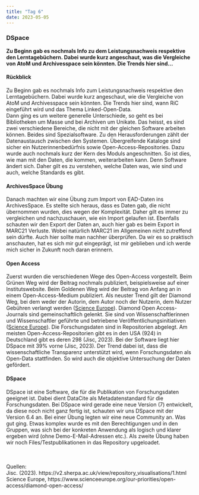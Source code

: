 ```yaml
---
title: "Tag 6"
date: 2023-05-05
---
```


### DSpace 
**Zu Beginn gab es nochmals Info zu dem Leistungsnachweis respektive den Lerntagebüchern. Dabei wurde kurz angeschaut, was die Vergleiche von AtoM und Archivesspace sein könnten. Die Trends hier sind...**



#### **Rückblick**
Zu Beginn gab es nochmals Info zum Leistungsnachweis respektive den Lerntagebüchern. Dabei wurde kurz angeschaut, wie die Vergleiche von AtoM und Archivesspace sein könnten. Die Trends hier sind, wann RiC eingeführt wird und das Thema Linked-Open-Data.<br>
Dann ging es um weitere generelle Unterschiede, so geht es bei Bibliotheken um Masse und bei Archiven um Unikate. Das heisst, es sind zwei verschiedene Bereiche, die nicht mit der gleichen Software arbeiten können. Beides sind Spezialsoftware. Zu den Herausforderungen zählt der Datenaustausch zwischen den Systemen. Übergreifende Kataloge sind sicher ein Nutzerinnenbedürfnis sowie Open-Access-Repositories. 
Dazu wurde auch nochmals kurz der Kern des Moduls angeschnitten. So ist dies, wie man mit den Daten, die kommen, weiterarbeiten kann. Denn Software ändert sich. Daher gilt es zu verstehen, welche Daten was, wie sind und auch, welche Standards es gibt.
<br>
#### **ArchivesSpace Übung**<br>
Danach machten wir eine Übung zum Import von EAD-Daten ins ArchivesSpace. Es stellte sich heraus, dass es Daten gab, die nicht übernommen wurden, dies wegen der Komplexität. Daher gilt es immer zu vergleichen und nachzuschauen, wie ein Import gelaufen ist. Ebenfalls schauten wir den Export der Daten an, auch hier gab es beim Export in MARC21 Verluste. Wobei natürlich MARC21 im Allgemeinen nicht zutreffend sein dürfte. Auch hier sollte man nachher überprüfen. Da wir es so praktisch anschauten, hat es sich mir gut eingeprägt, ist mir geblieben und ich werde mich sicher in Zukunft noch daran erinnern. <br>
#### **Open Access**<br>
Zuerst wurden die verschiedenen Wege des Open-Access vorgestellt. Beim Grünen Weg wird der Beitrag nochmals publiziert, beispielsweise auf einer Institutswebsite. Beim Goldenen Weg wird der Beitrag von Anfang an in einem Open-Access-Medium publiziert. Als neuster Trend gilt der Diamond Weg, bei dem weder der Autorin, dem Autor noch der Nutzerin, dem Nutzer Gebühren verlangt werden (<a href="https://www.scienceeurope.org/our-priorities/open-access/diamond-open-access/">Science Europe</a>). Diamond Open Access-Journals sind gemeinschaftlich gelenkt. Sie sind von Wissenschaftlerinnen und Wissenschaftler geführte und betriebene Veröffentlichungsinitiativen (<a href="https://www.scienceeurope.org/our-priorities/open-access/diamond-open-access/">Science Europe</a>). 
Die Forschungsdaten sind in Repositorien abgelegt. Am meisten Open-Access-Repositorien gibt es in den USA (924) in Deutschland gibt es deren 298 (Jisc, 2023). Bei der Software liegt hier DSpace mit 39% vorne (Jisc, 2023). Der Trend dabei ist, dass die wissenschaftliche Transparenz unterstützt wird, wenn Forschungsdaten als Open-Data stattfinden. So wird auch die objektive Untersuchung der Daten gefördert. <br>
#### **DSpace**<br>
DSpace ist eine Software, die für die Publikation von Forschungsdaten geeignet ist. Dabei dient DataCite als Metadatenstandard für die Forschungsdaten. Bei DSpace wird gerade eine neue Version (7) entwickelt, da diese noch nicht ganz fertig ist, schauten wir uns DSpace mit der Version 6.4 an.
Bei einer Übung legten wir eine neue Community an. Was gut ging. Etwas komplex wurde es mit den Berechtigungen und in den Gruppen, was sich bei der konkreten Anwendung als logisch und klarer ergeben wird (ohne Demo-E-Mail-Adressen etc.). Als zweite Übung haben wir noch Files/Testpublikationen in das Repository upgeloadet.
<br>
<br>



<br>
Quellen: 
 <br>
Jisc. (2023). https://v2.sherpa.ac.uk/view/repository_visualisations/1.html
 <br>
Science Europe, https://www.scienceeurope.org/our-priorities/open-access/diamond-open-access/




